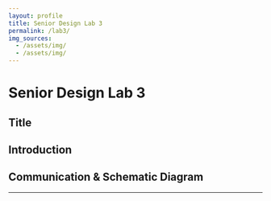 ```yaml
---
layout: profile
title: Senior Design Lab 3
permalink: /lab3/
img_sources:
  - /assets/img/
  - /assets/img/
---
```


# Senior Design Lab 3

## Title
                      

## Introduction

## Communication & Schematic Diagram
---
